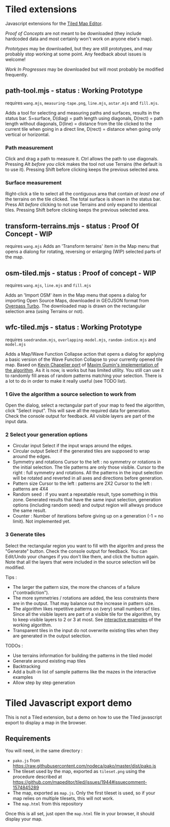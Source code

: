 # Tiled extensions
Javascript extensions for the [Tiled Map Editor](https://www.mapeditor.org/). 

_Proof of Concepts_ are not meant to be downloaded (they include hardcoded data and most certainly won't work on anyone else's map).

_Prototypes_ may be downloaded, but they are still prototypes, and may probably stop working at some point. Any feedback about issues is welcome!

_Work In Progresses_ may be downloaded but will most probably be modified frequently. 

## path-tool.mjs - status : Working Prototype
requires `wang.mjs`, `measuring-tape.png`, `line.mjs`, `astar.mjs` and `fill.mjs`.

Adds a tool for selecting and measuring paths and surfaces, results in the status bar. S=surface, D(diag) = path length using diagonals, D(rect) = path length without diagonals, D(line) = distance from the tile clicked to the current tile when going in a direct line, D(rect) = distance when going only vertical or horizontal. 
### Path measurement 
Click and drag a path to measure it. Ctrl allows the path to use diagonals.  Pressing Alt _before you click_ makes the tool not use Terrains (the default is to use it). 
Pressing Shift before clicking keeps the previous selected area. 
### Surface measurement
Right-click a tile to select all the contiguous area that contain _at least one_ of the terrains on the tile clicked. The total surface is shown in the status bar. Press Alt _before_ clicking to not use Terrains and only expand to identical tiles. Pressing Shift before clicking keeps the previous selected area. 

## transform-terrains.mjs - status : Proof Of Concept - WIP
requires `wang.mjs`
Adds an 'Transform terrains' item in the Map menu that opens a dialong for rotating, reversing or enlarging (WIP) selected parts of the map. 

## osm-tiled.mjs - status : Proof of concept - WIP
requires `wang.mjs`, `line.mjs` and `fill.mjs`

Adds an 'Import OSM' item in the Map menu that opens a dialog for importing Open Source Maps, downloaded in GEOJSON format from [Overpass Turbo](https://overpass-turbo.eu/). 
The downloaded map is drawn on the rectangular selection area (using Terrains or not). 

## wfc-tiled.mjs - status : Working Prototype
requires `seedrandom.mjs`, `overlapping-model.mjs`, `random-indice.mjs` and `model.mjs`

Adds a Map/Wave Function Collapse action that opens a dialog for applying a basic version of the Wave Function Collapse to your currently opened tile map. Based on [Kevin Chapelier port](https://github.com/kchapelier/wavefunctioncollapse) of [Maxim Gumin's implementation of the algorithm](https://github.com/mxgmn/WaveFunctionCollapse).
As it is now, is works but has limited utility. You still can use it to randomly fill areas of random patterns matching your selection. There is a lot to do in order to make it really useful (see TODO list). 

### 1 Give the algorithm a source selection to work from
Open the dialog, select a rectangular part of your map to feed the algorithm, click "Select input". This will save all the required data for generation. Check the console output for feedback. All visible layers are part of the input data. 

### 2 Select your generation options
* Circular input
Select if the input wraps around the edges. 
* Circular output
Select if the generated tiles are supposed to wrap around the edges. 
* Symmetry and rotations
Cursor to the left : no symmetry or rotations in the initial selection. The tile patterns are only those visible. 
Cursor to the right : full symmetry and rotations. All the patterns in the input selection will be rotated and reverted in all axes and directions before generation. 
* Pattern size
Cursor to the left : patterns are 2X2
Cursor to the left : patterns are 4X4
* Random seed : if you want a repeatable result, type something in this zone. Generated results that have the same input selection, generation options (including random seed) and output region will allways produce the same result. 
* Counter : Number of iterations before giving up on a generation (-1 = no limit). Not implemented yet. 

### 3 Generate tiles
Select the rectangular region you want to fill with the algoritm and press the "Generate" button. Check the console output for feedback. You can Edit/Undo your changes if you don't like them, and click the button again. Note that all the layers that were included in the source selection will be modified. 

Tips : 
* The larger the pattern size, the more the chances of a failure ("contradiction"). 
* The more symmetries / rotations are added, the less constraints there are in the output. That may balance out the increase in pattern size. 
* The algorithm likes repetitive patterns on (very) small numbers of tiles. Since all the visible layers are part of a visible tile for the algorithm, try to keep visible layers to 2 or 3 at most. See [interactive examples](http://www.kchapelier.com/wfc-example/overlapping-model.html) of the working algorithm. 
* Transparent tiles in the input do not overwrite existing tiles when they are generated in the output selection. 

TODOs : 
* Use terrains information for building the patterns in the tiled model
* Generate around existing map tiles
* Backtracking
* Add a built-in list of sample patterns like the mazes in the interactive examples
* Allow step by step generation

# Tiled Javascript export demo
This is not a Tiled extension, but a demo on how to use the Tiled javascript export to display a map in the browser. 

## Requirements
You will need, in the same directory : 
* `pako.js` from https://raw.githubusercontent.com/nodeca/pako/master/dist/pako.js
* The tileset used by the map, exported as `tileset.png` using the procedure described at https://github.com/mapeditor/tiled/issues/1944#issuecomment-1574845289
* The map, exported as `map.js`. Only the first tileset is used, so if your map relies on multiple tilesets, this will not work. 
* The `map.html` from this repository

Once this is all set, just open the `map.html` file in your browser, it should display your map. 
